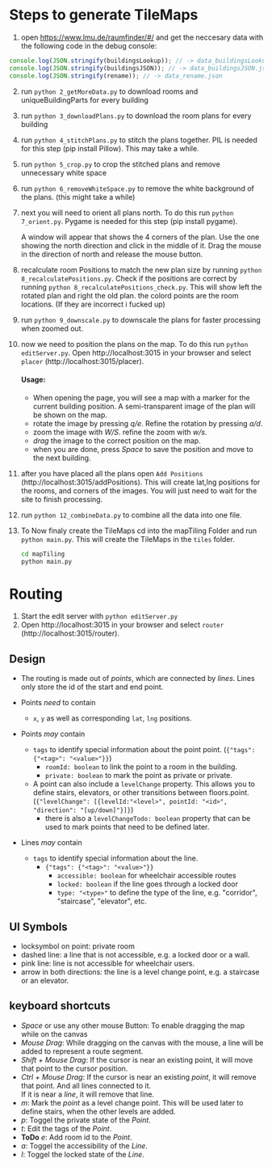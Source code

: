 # Steps to generate TileMaps

1. open https://www.lmu.de/raumfinder/#/ and get the neccesary data with the following code in the debug console:

```javascript
console.log(JSON.stringify(buildingsLookup)); // -> data_buildingsLookup.json
console.log(JSON.stringify(buildingsJSON)); // -> data_buildingsJSON.json
console.log(JSON.stringify(rename)); // -> data_rename.json
```

2.  run `python 2_getMoreData.py` to download rooms and uniqueBuildingParts for every building

3.  run `python 3_downloadPlans.py` to download the room plans for every building

4.  run `python 4_stitchPlans.py` to stitch the plans together. PIL is needed for this step (pip install Pillow). This may take a while.

5.  run `python 5_crop.py` to crop the stitched plans and remove unnecessary white space

6.  run `python 6_removeWhiteSpace.py` to remove the white background of the plans. (this might take a while)

7.  next you will need to orient all plans north. To do this run `python 7_orient.py`. Pygame is needed for this step (pip install pygame).

    A window will appear that shows the 4 corners of the plan. Use the one showing the north direction and click in the middle of it. Drag the mouse in the direction of north and release the mouse button.

8.  recalculate room Positions to match the new plan size by running `python 8_recalculatePositions.py`. Check if the positions are correct by running `python 8_recalculatePositions_check.py`. This will show left the rotated plan and right the old plan. the colord points are the room locations. (If they are incorrect i fucked up)

9.  run `python 9_downscale.py` to downscale the plans for faster processing when zoomed out.

10. now we need to position the plans on the map. To do this run `python editServer.py`. Open http://localhost:3015 in your browser and select `placer` (http://localhost:3015/placer).

    #### Usage:

    - When opening the page, you will see a map with a marker for the current building position. A semi-transparent image of the plan will be shown on the map.
    - rotate the image by pressing _q/e_. Refine the rotation by pressing _a/d_.
    - zoom the image with _W/S_. refine the zoom with _w/s_.
    - _drag_ the image to the correct position on the map.
    - when you are done, press _Space_ to save the position and move to the next building.

11. after you have placed all the plans open `Add Positions` (http://localhost:3015/addPositions). This will create lat,lng positions for the rooms, and corners of the images. You will just need to wait for the site to finish processing.

12. run `python 12_combineData.py` to combine all the data into one file.

13. To Now finaly create the TileMaps cd into the mapTiling Folder and run `python main.py`. This will create the TileMaps in the `tiles` folder.

    ```cmd
    cd mapTiling
    python main.py
    ```

# Routing

1. Start the edit server with `python editServer.py`
2. Open http://localhost:3015 in your browser and select `router` (http://localhost:3015/router).

## Design

- The routing is made out of _points_, which are connected by _lines_. Lines only store the id of the start and end point.
- Points _need_ to contain
  - `x`, `y` as well as corresponding `lat`, `lng` positions.
- Points _may_ contain

  - `tags` to identify special information about the point
    point. (`{"tags": {"<tag>": "<value>"}}`)
    - `roomId: boolean` to link the point to a room in the building.
    - `private: boolean` to mark the point as private or private.
  - A point can also include a `levelChange` property. This allows you to define stairs, elevators, or other transitions between floors.point. (`{"levelChange": [{levelId:"<level>", pointId: "<id>", "direction": "[up/down]"}]}`)
    - there is also a `levelChangeTodo: boolean` property that can be used to mark points that need to be defined later.

- Lines _may_ contain
  - `tags` to identify special information about the line.
    - `{"tags": {"<tag>": "<value>"}}`
      - `accessible: boolean` for wheelchair accessible routes
      - `locked: boolean` if the line goes through a locked door
      - `type: "<type>"` to define the type of the line, e.g. "corridor", "staircase", "elevator", etc.

## UI Symbols

- locksymbol on point: private room
- dashed line: a line that is not accessible, e.g. a locked door or a wall.
- pink line: line is not accessible for wheelchair users.
- arrow in both directions: the line is a level change point, e.g. a staircase or an elevator.

## keyboard shortcuts

- _Space_ or use any other mouse Button: To enable dragging the map while on the canvas
- _Mouse Drag_: While dragging on the canvas with the mouse, a line will be added to represent a route segment.
- _Shift + Mouse Drag_: If the cursor is near an existing point, it will move that point to the cursor position.
- _Ctrl + Mouse Drag_: If the cursor is near an existing _point_, it will remove that point. And all lines connected to it.<br> If it is near a _line_, it will remove that line.
- _m_: Mark the _point_ as a level change point. This will be used later to define stairs, when the other levels are added.
- _p_: Toggel the private state of the _Point_.
- _t_: Edit the tags of the _Point_.
- **ToDo** _e_: Add room id to the _Point_.
- _a_: Toggel the accessibility of the _Line_.
- _l_: Toggel the locked state of the _Line_.
